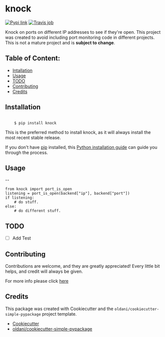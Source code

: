 # knock


[![Pypi link](https://img.shields.io/pypi/v/knock.svg)](https://pypi.python.org/pypi/knock)
[![Travis job](https://img.shields.io/travis/P6rguvyrst/knock.svg)](https://travis-ci.org/P6rguvyrst/knock)



Knock on ports on different IP addresses to see if they're open. This project was created to avoid including port monitoring code in different projects. This is not a mature project and is **subject to change**.


## Table of Content:

- [Intallation](#installation)
- [Usage](#usage)
- [TODO](#todo)
- [Contributing](#contributing)
- [Credits](#credits)

## Installation


```batch

    $ pip install knock
```

This is the preferred method to install knock, as it will always
install the most recent stable release.

If you don't have [pip](https://pip.pypa.io) installed, this 
[Python installation guide](http://docs.python-guide.org/en/latest/starting/installation/) 
can guide you through the process.

## Usage

--

    from knock import port_is_open
    listening = port_is_open(backend["ip"], backend["port"])
    if listening:
        # do stuff.
    else:
        # do different stuff.

## TODO

- [ ] Add Test


## Contributing

Contributions are welcome, and they are greatly appreciated! Every
little bit helps, and credit will always be given.

For more info please click [here](./CONTRIBUTING.md)


## Credits

This package was created with Cookiecutter and the `oldani/cookiecutter-simple-pypackage` project template.

- [Cookiecutter](https://github.com/audreyr/cookiecutter)
- [oldani/cookiecutter-simple-pypackage](https://github.com/oldani/cookiecutter-simple-pypackage)
